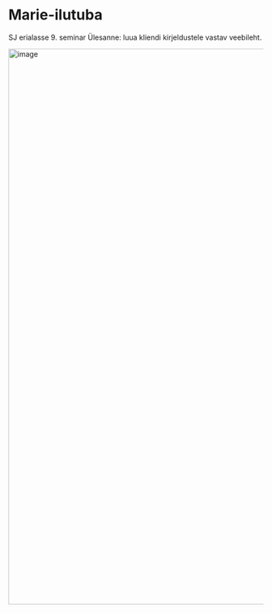 # Marie-ilutuba
SJ erialasse 9. seminar
Ülesanne: luua kliendi kirjeldustele vastav veebileht.

<img width="1098" alt="image" src="https://user-images.githubusercontent.com/22577564/201540886-a7607767-5036-4cd1-8a01-0e1c56bda9d7.png">

